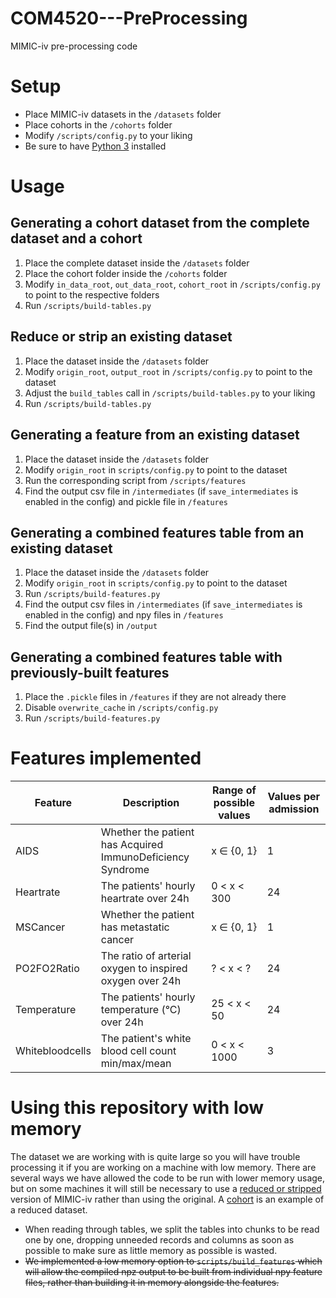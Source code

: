 # COM4520---PreProcessing
MIMIC-iv pre-processing code

# Setup
- Place MIMIC-iv datasets in the `/datasets` folder
- Place cohorts in the `/cohorts` folder
- Modify `/scripts/config.py` to your liking
- Be sure to have [Python 3](https://www.python.org/downloads/) installed

# Usage

## Generating a cohort dataset from the complete dataset and a cohort
1. Place the complete dataset inside the `/datasets` folder
2. Place the cohort folder inside the `/cohorts` folder
5. Modify `in_data_root`, `out_data_root`, `cohort_root` in `/scripts/config.py` to point to the respective folders
6. Run `/scripts/build-tables.py`

## Reduce or strip an existing dataset
1. Place the dataset inside the `/datasets` folder
2. Modify `origin_root`, `output_root` in `/scripts/config.py` to point to the dataset
4. Adjust the `build_tables` call in `/scripts/build-tables.py` to your liking
5. Run `/scripts/build-tables.py`

## Generating a feature from an existing dataset
1. Place the dataset inside the `/datasets` folder
2. Modify `origin_root` in `scripts/config.py` to point to the dataset
3. Run the corresponding script from `/scripts/features`
4. Find the output csv file in `/intermediates` (if `save_intermediates` is enabled in the config) and pickle file in `/features`

## Generating a combined features table from an existing dataset
1. Place the dataset inside the `/datasets` folder
2. Modify `origin_root` in `scripts/config.py` to point to the dataset
3. Run `/scripts/build-features.py`
4. Find the output csv files in `/intermediates` (if `save_intermediates` is enabled in the config) and npy files in `/features`
5. Find the output file(s) in `/output`

## Generating a combined features table with previously-built features
1. Place the `.pickle` files in `/features` if they are not already there
2. Disable `overwrite_cache` in `/scripts/config.py`
3. Run `/scripts/build-features.py`

# Features implemented
| Feature | Description | Range of possible values | Values per admission |
| --- |---| --- | --- |
| AIDS | Whether the patient has Acquired ImmunoDeficiency Syndrome | x ∈ {0, 1} | 1 |
| Heartrate | The patients' hourly heartrate over 24h | 0 < x < 300 | 24
| MSCancer | Whether the patient has metastatic cancer | x ∈ {0, 1} | 1 |
| PO2FO2Ratio | The ratio of arterial oxygen to inspired oxygen over 24h | ? < x < ? | 24
| Temperature | The patients' hourly temperature (°C) over 24h | 25 < x < 50 | 24
| Whitebloodcells | The patient's white blood cell count min/max/mean | 0 < x < 1000 | 3

# Using this repository with low memory
The dataset we are working with is quite large so you will have trouble processing it if you are working on a machine with low memory. There are several ways we have allowed the code to be run with lower memory usage, but on some machines it will still be necessary to use a [reduced or stripped](#reduce-or-strip-an-existing-dataset) version of MIMIC-iv rather than using the original. A [cohort](#generating-a-cohort-dataset-from-the-complete-dataset-and-a-cohort) is an example of a reduced dataset.
- When reading through tables, we split the tables into chunks to be read one by one, dropping unneeded records and columns as soon as possible to make sure as little memory as possible is wasted.
- ~~We implemented a low memory option to `scripts/build_features` which will allow the compiled npz output to be built from individual npy feature files, rather than building it in memory alongside the features.~~